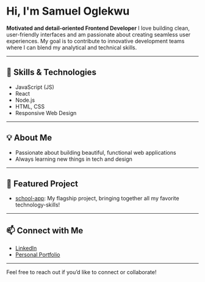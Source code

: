 # Hi, I'm Samuel Oglekwu  

**Motivated and detail-oriented Frontend Developer** I love building clean, user-friendly interfaces and am passionate about creating seamless user experiences. My goal is to contribute to innovative development teams where I can blend my analytical and technical skills.

---

## 🚀 Skills & Technologies
- JavaScript (JS)
- React
- Node.js
- HTML, CSS
- Responsive Web Design

---

## 💡 About Me
- Passionate about building beautiful, functional web applications
- Always learning new things in tech and design

---

## 🌟 Featured Project

- [school-app](https://github.com/Itsam93/school-app): My flagship project, bringing together all my favorite technology-skills!

---

## 📫 Connect with Me

- [LinkedIn](https://www.linkedin.com/in/samuel-oglekwu/)
- [Personal Portfolio](https://my-portfolio-oyca.vercel.app/)

---

Feel free to reach out if you’d like to connect or collaborate!
